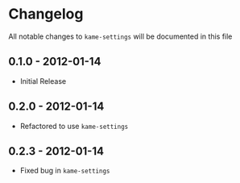 # Changelog

All notable changes to `kame-settings` will be documented in this file

## 0.1.0 - 2012-01-14

- Initial Release

## 0.2.0 - 2012-01-14

- Refactored to use `kame-settings`

## 0.2.3 - 2012-01-14

- Fixed bug in `kame-settings`
